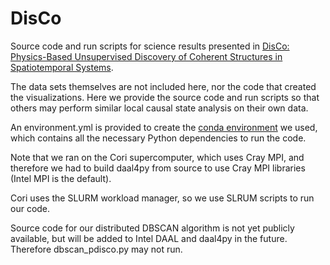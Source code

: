 # DisCo

Source code and run scripts for science results presented in
[DisCo: Physics-Based Unsupervised Discovery of Coherent Structures in Spatiotemporal Systems](https://arxiv.org/abs/1909.11822).

The data sets themselves are not included here, nor the code that created the visualizations.
Here we provide the source code and run scripts so that others may perform similar
local causal state analysis on their own data.

An environment.yml is provided to create the [conda environment](https://docs.conda.io/projects/conda/en/latest/user-guide/tasks/manage-environments.html#creating-an-environment-from-an-environment-yml-file) we used, which contains all the necessary
Python dependencies to run the code.

Note that we ran on the Cori supercomputer, which uses Cray MPI, and therefore we
had to build daal4py from source to use Cray MPI libraries (Intel MPI is the default).

Cori uses the SLURM workload manager, so we use SLRUM scripts to run our code.

Source code for our distributed DBSCAN algorithm is not yet publicly available,
but will be added to Intel DAAL and daal4py in the future. Therefore dbscan_pdisco.py
may not run. 
